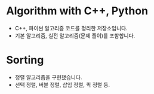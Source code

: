 # Algorithm with C++, Python
- C++, 파이썬 알고리즘 코드를 정리한 저장소입니다.
- 기본 알고리즘, 실전 알고리즘(문제 풀이)를 포함합니다.

# Sorting
- 정렬 알고리즘을 구현했습니다.
- 선택 정렬, 버블 정렬, 삽입 정렬, 퀵 정렬 등.